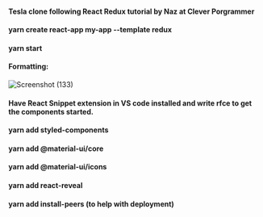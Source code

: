#### Tesla clone following React Redux tutorial by Naz at Clever Porgrammer

#### yarn create react-app my-app --template redux

#### yarn start

#### Formatting:

![Screenshot (133)](https://user-images.githubusercontent.com/85759426/146650666-e574135c-7284-44a5-bc88-0088771abb41.png)

#### Have React Snippet extension in VS code installed and write rfce to get the components started.

#### yarn add styled-components

#### yarn add @material-ui/core

#### yarn add @material-ui/icons

#### yarn add react-reveal

#### yarn add install-peers (to help with deployment)
